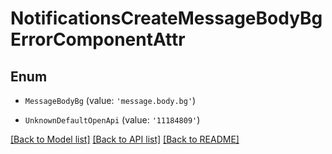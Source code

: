 # NotificationsCreateMessageBodyBgErrorComponentAttr


## Enum

* `MessageBodyBg` (value: `'message.body.bg'`)

* `UnknownDefaultOpenApi` (value: `'11184809'`)

[[Back to Model list]](../README.md#documentation-for-models) [[Back to API list]](../README.md#documentation-for-api-endpoints) [[Back to README]](../README.md)
